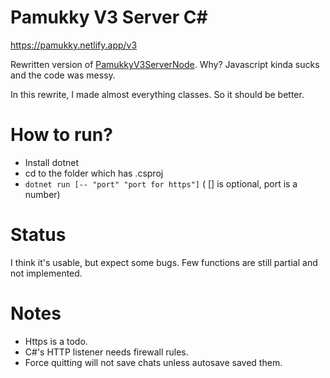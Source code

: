 # Pamukky V3 Server C#
https://pamukky.netlify.app/v3

Rewritten version of [PamukkyV3ServerNode](https://github.com/HAKANKOKCU/PamukkyV3ServerNode). Why? Javascript kinda sucks and the code was messy.

In this rewrite, I made almost everything classes. So it should be better.
# How to run?
- Install dotnet
- cd to the folder which has .csproj
- `dotnet run [-- "port" "port for https"]` ( [] is optional, port is a number)

# Status
I think it's usable, but expect some bugs.
Few functions are still partial and not implemented.

# Notes
* Https is a todo.
* C#'s HTTP listener needs firewall rules.
* Force quitting will not save chats unless autosave saved them.
